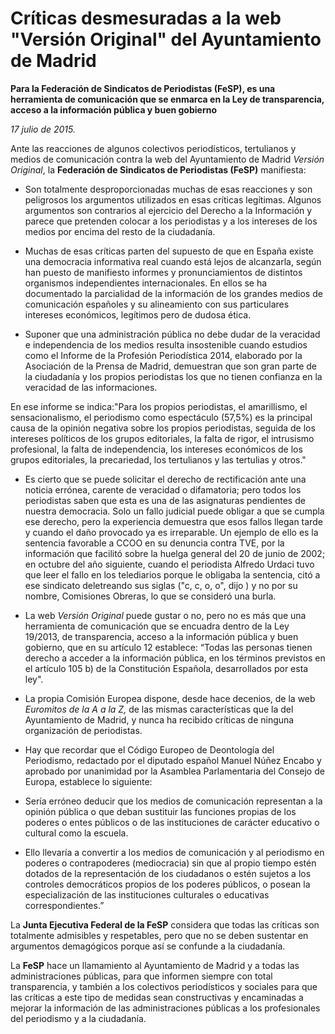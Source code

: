 # Críticas desmesuradas a la web "Versión Original" del Ayuntamiento de Madrid

**Para la Federación de Sindicatos de Periodistas (FeSP), es una herramienta de comunicación que se enmarca en la Ley de transparencia, acceso a la información pública y buen gobierno**

*17 julio de 2015.*

Ante las reacciones de algunos colectivos periodísticos, tertulianos y medios de comunicación contra la web del Ayuntamiento de Madrid *Versión Original*, la **Federación de Sindicatos de Periodistas (FeSP)** manifiesta:

- Son totalmente desproporcionadas muchas de esas reacciones y son peligrosos los argumentos utilizados en esas críticas legítimas. Algunos argumentos son contrarios al ejercicio del Derecho a la Información y parece que pretenden colocar a los periodistas y a los intereses de los medios por encima del resto de la ciudadanía.

- Muchas de esas críticas parten del supuesto de que en España existe una democracia informativa real cuando está lejos de alcanzarla, según han puesto de manifiesto informes y pronunciamientos de distintos organismos independientes internacionales. En ellos se ha documentado la parcialidad de la información de los grandes medios de comunicación españoles y su alineamiento con sus particulares intereses económicos, legítimos pero de dudosa ética.

- Suponer que una administración pública no debe dudar de la veracidad e independencia de los medios resulta insostenible cuando estudios como el Informe de la Profesión Periodística 2014, elaborado por la Asociación de la Prensa de Madrid, demuestran que son gran parte de la ciudadanía y los propios periodistas los que no tienen confianza en la veracidad de las informaciones.

En ese informe se indica:"Para los propios periodistas, el amarillismo, el sensacionalismo, el periodismo como espectáculo (57,5%) es la principal causa de la opinión negativa sobre los propios periodistas, seguida de los intereses políticos de los grupos editoriales, la falta de rigor, el intrusismo profesional, la falta de independencia, los intereses económicos de los grupos editoriales, la precariedad, los tertulianos y las tertulias y otros."

- Es cierto que se puede solicitar el derecho de rectificación ante una noticia errónea, carente de veracidad o difamatoria; pero todos los periodistas saben que esta es una de las asignaturas pendientes de nuestra democracia. Solo un fallo judicial puede obligar a que se cumpla ese derecho, pero la experiencia demuestra que esos fallos llegan tarde y cuando el daño provocado ya es irreparable. Un ejemplo de ello es la sentencia favorable a CCOO en su denuncia contra TVE, por la información que facilitó sobre la huelga general del 20 de junio de 2002; en octubre del año siguiente, cuando el periodista Alfredo Urdaci tuvo que leer el fallo en los telediarios porque le obligaba la sentencia, citó a ese sindicato deletreando sus siglas ("c, c, o, o", dijo ) y no por su nombre, Comisiones Obreras, lo que se consideró una burla.

- La web *Versión Original* puede gustar o no, pero no es más que una herramienta de comunicación que se encuadra dentro de la Ley 19/2013, de transparencia, acceso a la información pública y buen gobierno, que en su artículo 12 establece: “Todas las personas tienen derecho a acceder a la información pública, en los términos previstos en el artículo 105 b) de la Constitución Española, desarrollados por esta ley".

- La propia Comisión Europea dispone, desde hace decenios, de la web *Euromitos de la A a la Z,* de las mismas características que la del Ayuntamiento de Madrid, y nunca ha recibido críticas de ninguna organización de periodistas.

- Hay que recordar que el Código Europeo de Deontología del Periodismo, redactado por el diputado español Manuel Núñez Encabo y aprobado por unanimidad por la Asamblea Parlamentaria del Consejo de Europa, establece lo siguiente:

- Sería erróneo deducir que los medios de comunicación representan a la opinión pública o que deban sustituir las funciones propias de los poderes o entes públicos o de las instituciones de carácter educativo o cultural como la escuela.

- Ello llevaría a convertir a los medios de comunicación y al periodismo en poderes o contrapoderes (mediocracia) sin que al propio tiempo estén dotados de la representación de los ciudadanos o estén sujetos a los controles democráticos propios de los poderes públicos, o posean la especialización de las instituciones culturales o educativas correspondientes.”

La **Junta Ejecutiva Federal de la FeSP** considera que todas las críticas son totalmente admisibles y respetables, pero que no se deben sustentar en argumentos demagógicos porque así se confunde a la ciudadanía.

La **FeSP** hace un llamamiento al Ayuntamiento de Madrid y a todas las administraciones públicas, para que informen siempre con total transparencia, y también a los colectivos periodísticos y sociales para que las críticas a este tipo de medidas sean constructivas y encaminadas a mejorar la información de las administraciones públicas a los profesionales del periodismo y a la ciudadanía.
